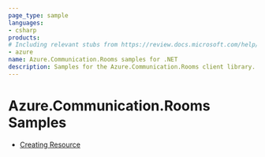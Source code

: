 ```yaml
---
page_type: sample
languages:
- csharp
products:
# Including relevant stubs from https://review.docs.microsoft.com/help/contribute/metadata-taxonomies#product
- azure
name: Azure.Communication.Rooms samples for .NET
description: Samples for the Azure.Communication.Rooms client library.
---
```


# Azure.Communication.Rooms Samples

- [Creating Resource](https://github.com/Azure/azure-sdk-for-net/blob/3ac301ac6435c818ad7a9946ab1c4023cee236ff/eng/templates/Azure.Communication.Rooms/samples/Sample1_CreateResource.md)